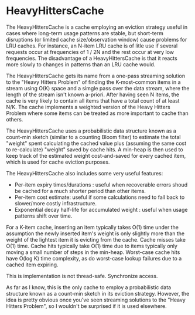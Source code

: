 # HeavyHittersCache
The HeavyHittersCache is a cache employing an eviction strategy useful in cases where long-term usage patterns are stable, but short-term disruptions (or limited cache size/observation window) cause problems for LRU caches.  For instance, an N-item LRU cache is of litle use if several requests occur at frequencies of 1 / 2N and the rest occur at very low frequencies.  The disadvantage of a HeavyHittersCache is that it reacts more slowly to changes in patterns than an LRU cache would.
 
The HeavyHittersCache gets its name from a one-pass streaming solution to the "Heavy Hitters Problem" of finding the K-most-common items in a stream using O(K) space and a simgle pass over the data stream, where the length of the stream isn't known a-priori.  After having seen N items, the cache is very likely to contain all items that have a total count of at least N/K.  The cache implements a weighted version of the Heavy Hitters Problem where some items can be treated as more important to cache than others.

The HeavyHittersCache uses a probabilistic data structure known as a count-min sketch (similar to a counting Bloom filter) to estimate the total "weight" spent calculating the cached value plus (assuming the same cost to re-calculate) "weight" saved by cache hits.  A min-heap is then used to keep track of the estimated weight cost-and-saved for every cached item, which is used for cache eviction purposes.

The HeavyHittersCache also includes some very useful features:

* Per-item expiry times/durations : useful when recoverable errors shoud be cached for a much shorter period than other items.
* Per-item cost estimate: useful if some calculations need to fall back to slower/more costly infrastructure.
* Exponential decay half-life for accumulated weight : useful when usage patterns shift over time.

For a K-item cache, inserting an item typically takes O(1) time under the assumption the newly inserted item's weight is only slightly more than the weight of the lightest item it is evicting from the cache.  Cache misses take O(1) time.  Cache hits typically take O(1) time due to items typically only moving a small number of steps in the min-heap.  Worst-case cache hits have O(log K) time complexity, as do worst-case lookup failures due to a cached item expiring.

This is implementation is not thread-safe.  Synchronize access.

As far as I know, this is the only cache to employ a probabilistic data structure known as a count-min sketch in its eviction strategy.  However, the idea is pretty obvious once you've seen streaming solutions to the "Heavy Hitters Problem", so I wouldn't be surprised if it is used elsewhere.
